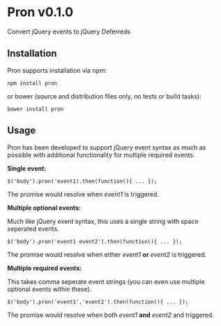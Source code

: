 Pron v0.1.0
==========

Convert jQuery events to jQuery Deferreds

Installation
----------------

Pron supports installation via npm:

    npm install pron

or bower (source and distribution files only, no tests or build tasks):

    bower install pron

Usage
----------

Pron has been developed to support jQuery event syntax as much as possible with additional functionality for multiple required events.

**Single event:**

    $('body').pron('event1).then(function(){ ... });

The promise would resolve when *event1* is triggered.

**Multiple optional events:**

Much like jQuery event syntax, this uses a single string with space seperated events.

    $('body').pron('event1 event2').then(function(){ ... });

The promise would resolve when either *event1* **or** *event2* is triggered.

 **Multiple required events:**   

This takes comma seperate event strings (you can even use multiple optional events within these).

    $('body').pron('event1','event2').then(function(){ ... });

The promise would resolve when both *event1* **and** *event2* and triggered.